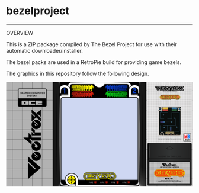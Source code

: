 # bezelproject

-------
OVERVIEW

This is a ZIP package compiled by The Bezel Project for use with their automatic downloader/installer.

The bezel packs are used in a RetroPie build for providing game bezels.

The graphics in this repository follow the following design.

![Sample bezel](https://github.com/thebezelproject/bezelprojectSA-GCEVectrex/blob/master/retroarch/overlay/GameBezels/GCEVectrex/Berzerk%20(World).png?raw=true)
